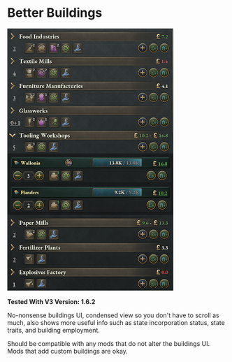 # Better Buildings

![Preview](thumbnail_gh.png)

**Tested With V3 Version: 1.6.2**

No-nonsense buildings UI, condensed view so you don't have to scroll as much, also shows more useful info such as state incorporation status, state traits, and building employment.

Should be compatible with any mods that do not alter the buildings UI. Mods that add custom buildings are okay.
